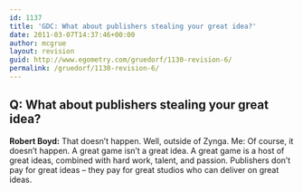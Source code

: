 ```yaml
---
id: 1137
title: 'GDC: What about publishers stealing your great idea?'
date: 2011-03-07T14:37:46+00:00
author: mcgrue
layout: revision
guid: http://www.egometry.com/gruedorf/1130-revision-6/
permalink: /gruedorf/1130-revision-6/
---
```

<h2 style="font-weight: bold;">
  Q: What about publishers stealing your great idea?
</h2>

**Robert Boyd:** That doesn&#8217;t happen. Well, outside of Zynga. Me: Of course, it doesn&#8217;t happen. A great game isn&#8217;t a great idea. A great game is a host of great ideas, combined with hard work, talent, and passion. Publishers don&#8217;t pay for great ideas – they pay for great studios who can deliver on great ideas.